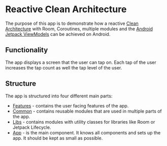 # Reactive Clean Architecture

The purpose of this app is to demonstrate how a reactive
 [Clean Architecture][1] with Room, Coroutines, multiple modules and the
 [Android Jetpack ViewModels][2] can be achieved on Android.

## Functionality
The app displays a screen that the user can tap on. Each tap of the user increases the tap count as
 well the tap level of the user.


## Structure
The app is structured into four different main parts:
* [Features](./features) - contains the user facing features of the app.
* [Common](./common) - contains reusable modules that are used in multiple parts of the app.
* [Libs](./libs) - contains modules with utility classes for libraries like Room or Jetpack Lifecycle.
* [App](./app) - is the main component. It knows all components and sets up the app. It should be 
kept as small as possible.

[1]: https://blog.cleancoder.com/uncle-bob/2012/08/13/the-clean-architecture.html
[2]: https://developer.android.com/topic/libraries/architecture/viewmodel